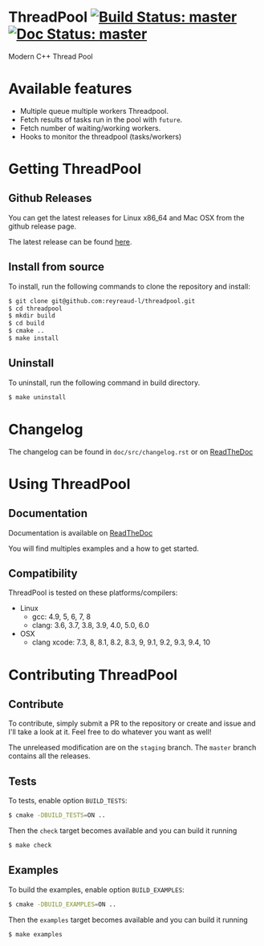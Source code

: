 # ThreadPool [![Build Status: master](https://travis-ci.org/reyreaud-l/threadpool.svg?branch=master)](https://travis-ci.org/reyreaud-l/threadpool) [![Doc Status: master](https://readthedocs.org/projects/threadpool/badge/?version=latest)](https://threadpool.readthedocs.io/en/latest/)
Modern C++ Thread Pool

# Available features
* Multiple queue multiple workers Threadpool.
* Fetch results of tasks run in the pool with `future`.
* Fetch number of waiting/working workers.
* Hooks to monitor the threadpool (tasks/workers)

# Getting ThreadPool

## Github Releases

You can get the latest releases for Linux x86\_64 and Mac OSX from the github release page.

The latest release can be found [here](https://github.com/reyreaud-l/threadpool/releases/latest).

## Install from source
To install, run the following commands to clone the repository and install:
```bash
$ git clone git@github.com:reyreaud-l/threadpool.git
$ cd threadpool
$ mkdir build
$ cd build
$ cmake ..
$ make install
```
## Uninstall
To uninstall, run the following command in build directory.
```bash
$ make uninstall
```

# Changelog

The changelog can be found in `doc/src/changelog.rst` or on [ReadTheDoc](https://threadpool.readthedocs.io/en/latest/src/changelog.html)

# Using ThreadPool

## Documentation
Documentation is available on [ReadTheDoc](https://threadpool.readthedocs.io/en/latest/)

You will find multiples examples and a how to get started.

## Compatibility
ThreadPool is tested on these platforms/compilers:
- Linux
  - gcc: 4.9, 5, 6, 7, 8
  - clang: 3.6, 3.7, 3.8, 3.9, 4.0, 5.0, 6.0
- OSX
  - clang xcode: 7.3, 8, 8.1, 8.2, 8.3, 9, 9.1, 9.2, 9.3, 9.4, 10

# Contributing ThreadPool

## Contribute
To contribute, simply submit a PR to the repository or create and issue and I'll
take a look at it. Feel free to do whatever you want as well!

The unreleased modification are on the `staging` branch. The `master` branch
contains all the releases.

## Tests
To tests, enable option `BUILD_TESTS`:
```bash
$ cmake -DBUILD_TESTS=ON ..
```

Then the `check` target becomes available and you can build it running
```bash
$ make check
```

## Examples
To build the examples, enable option `BUILD_EXAMPLES`:
```bash
$ cmake -DBUILD_EXAMPLES=ON ..
```

Then the `examples` target becomes available and you can build it running
```bash
$ make examples
```

